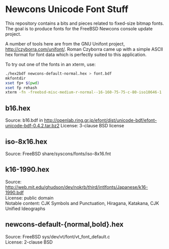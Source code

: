 Newcons Unicode Font Stuff
==========================

This repository contains a bits and pieces related to fixed-size bitmap fonts.
The goal is to produce fonts for the FreeBSD Newcons console update project.

A number of tools here are from the GNU Unifont project,
http://czyborra.com/unifont/.  Roman Czyborra came up with a simple ASCII hex
format for font data which is perfectly suited to this application.

To try out one of the fonts in an xterm, use:
```sh
./hex2bdf newcons-default-normal.hex > font.bdf
mkfontdir
xset fp+ $(pwd)
xset fp rehash
xterm -fn -freebsd-misc-medium-r-normal--16-160-75-75-c-80-iso10646-1
```

b16.hex
-------
Source: b16.bdf in http://openlab.ring.gr.jp/efont/dist/unicode-bdf/efont-unicode-bdf-0.4.2.tar.bz2
License: 3-clause BSD license

iso-8x16.hex
------------
Source: FreeBSD share/syscons/fonts/iso-8x16.fnt  

k16-1990.hex
------------
Source: http://web.mit.edu/ghudson/dev/nokrb/third/intlfonts/Japanese/k16-1990.bdf  
License: public domain  
Notable content: CJK Symbols and Punctuation, Hiragana, Katakana, CJK Unified Ideographs  

newcons-default-{normal,bold}.hex
---------------------------------
Source: FreeBSD sys/dev/vt/font/vt_font_default.c  
License: 2-clause BSD  

